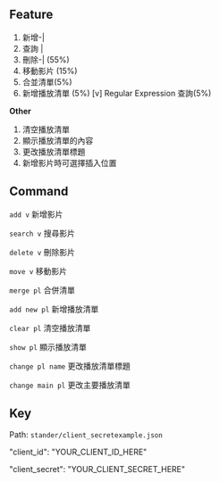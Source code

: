 ## Feature
1. 新增-|
2. 查詢 |
3. 刪除-| (55%)
4. 移動影片 (15%)
5. 合並清單(5%)
6. 新增播放清單 (5%)
[v] Regular Expression 查詢(5%)

**Other**

1. 清空播放清單
2. 顯示播放清單的內容
3. 更改播放清單標題
4. 新增影片時可選擇插入位置

## Command
`add v` 新增影片  

`search v` 搜尋影片  

`delete v` 刪除影片  

`move v` 移動影片  

`merge pl` 合併清單  

`add new pl` 新增播放清單 


`clear pl` 清空播放清單  

`show pl` 顯示播放清單  

`change pl name` 更改播放清單標題  

`change main pl` 更改主要播放清單  

## Key 
Path: `stander/client_secretexample.json` 

"client_id": "YOUR_CLIENT_ID_HERE" 

"client_secret": "YOUR_CLIENT_SECRET_HERE" 

